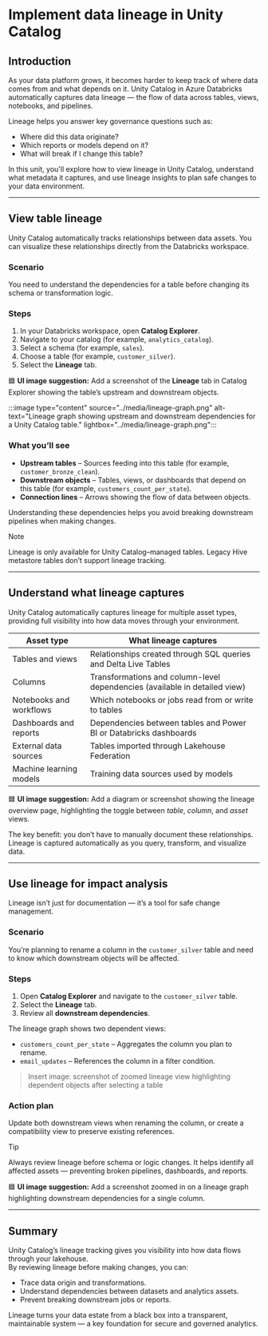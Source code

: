 # Implement data lineage in Unity Catalog

## Introduction

As your data platform grows, it becomes harder to keep track of where data comes from and what depends on it. Unity Catalog in Azure Databricks automatically captures data lineage — the flow of data across tables, views, notebooks, and pipelines.  

Lineage helps you answer key governance questions such as:
- Where did this data originate?
- Which reports or models depend on it?
- What will break if I change this table?

In this unit, you'll explore how to view lineage in Unity Catalog, understand what metadata it captures, and use lineage insights to plan safe changes to your data environment.

---

## View table lineage

Unity Catalog automatically tracks relationships between data assets. You can visualize these relationships directly from the Databricks workspace.

### Scenario

You need to understand the dependencies for a table before changing its schema or transformation logic.

### Steps

1. In your Databricks workspace, open **Catalog Explorer**.  
2. Navigate to your catalog (for example, `analytics_catalog`).  
3. Select a schema (for example, `sales`).  
4. Choose a table (for example, `customer_silver`).  
5. Select the **Lineage** tab.  

🟦 **UI image suggestion:** Add a screenshot of the **Lineage** tab in Catalog Explorer showing the table’s upstream and downstream objects.

:::image type="content" source="../media/lineage-graph.png" alt-text="Lineage graph showing upstream and downstream dependencies for a Unity Catalog table." lightbox="../media/lineage-graph.png":::

### What you’ll see

- **Upstream tables** – Sources feeding into this table (for example, `customer_bronze_clean`).  
- **Downstream objects** – Tables, views, or dashboards that depend on this table (for example, `customers_count_per_state`).  
- **Connection lines** – Arrows showing the flow of data between objects.  

Understanding these dependencies helps you avoid breaking downstream pipelines when making changes.

> [!NOTE]
> Lineage is only available for Unity Catalog–managed tables. Legacy Hive metastore tables don’t support lineage tracking.

---

## Understand what lineage captures

Unity Catalog automatically captures lineage for multiple asset types, providing full visibility into how data moves through your environment.

| **Asset type** | **What lineage captures** |
|----------------|----------------------------|
| Tables and views | Relationships created through SQL queries and Delta Live Tables |
| Columns | Transformations and column-level dependencies (available in detailed view) |
| Notebooks and workflows | Which notebooks or jobs read from or write to tables |
| Dashboards and reports | Dependencies between tables and Power BI or Databricks dashboards |
| External data sources | Tables imported through Lakehouse Federation |
| Machine learning models | Training data sources used by models |

🟦 **UI image suggestion:** Add a diagram or screenshot showing the lineage overview page, highlighting the toggle between *table*, *column*, and *asset* views.

The key benefit: you don’t have to manually document these relationships. Lineage is captured automatically as you query, transform, and visualize data.

---

## Use lineage for impact analysis

Lineage isn’t just for documentation — it’s a tool for safe change management.

### Scenario

You’re planning to rename a column in the `customer_silver` table and need to know which downstream objects will be affected.

### Steps

1. Open **Catalog Explorer** and navigate to the `customer_silver` table.  
2. Select the **Lineage** tab.  
3. Review all **downstream dependencies**.  

The lineage graph shows two dependent views:
- `customers_count_per_state` – Aggregates the column you plan to rename.  
- `email_updates` – References the column in a filter condition.  

>Insert image: screenshot of zoomed lineage view highlighting dependent objects after selecting a table

### Action plan

Update both downstream views when renaming the column, or create a compatibility view to preserve existing references.

> [!TIP]
> Always review lineage before schema or logic changes. It helps identify all affected assets — preventing broken pipelines, dashboards, and reports.

🟦 **UI image suggestion:** Add a screenshot zoomed in on a lineage graph highlighting downstream dependencies for a single column.

---

## Summary

Unity Catalog’s lineage tracking gives you visibility into how data flows through your lakehouse.  
By reviewing lineage before making changes, you can:
- Trace data origin and transformations.  
- Understand dependencies between datasets and analytics assets.  
- Prevent breaking downstream jobs or reports.  

Lineage turns your data estate from a black box into a transparent, maintainable system — a key foundation for secure and governed analytics.

